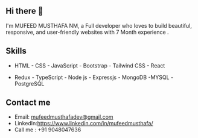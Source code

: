 ## Hi there 👋

I'm MUFEED MUSTHAFA NM, a Full developer who loves to build beautiful, responsive, and user-friendly websites with  7 Month  experience .  

## Skills

- HTML   - CSS    - JavaScript   - Bootstrap  - Tailwind CSS  - React

- Redux    - TypeScript      - Node js    - Expressjs     - MongoDB    -MYSQL    -PostgreSQL



## Contact me

- Email: mufeedmusthafadev@gmail.com
- LinkedIn:https://www.linkedin.com/in/mufeedmusthafa/
- Call me  : +91 9048047636
 
